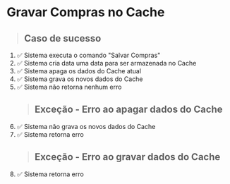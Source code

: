 # Gravar Compras no Cache

> ## Caso de sucesso

1. ✅ Sistema executa o comando "Salvar Compras"
2. ✅ Sistema cria data uma data para ser armazenada no Cache
3. ✅ Sistema apaga os dados do Cache atual
4. ✅ Sistema grava os novos dados do Cache
5. ✅ Sistema não retorna nenhum erro
   > ## Exceção - Erro ao apagar dados do Cache
6. ✅ Sistema não grava os novos dados do Cache
7. ✅ Sistema retorna erro
   > ## Exceção - Erro ao gravar dados do Cache
8. ✅ Sistema retorna erro
